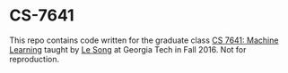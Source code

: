 # CS-7641
This repo contains code written for the graduate class [CS 7641: Machine Learning](http://www.cc.gatech.edu/~lsong/teaching/CSE6740fall16.html) taught by [Le Song](http://www.cc.gatech.edu/~lsong/) at Georgia Tech in Fall 2016. Not for reproduction.
